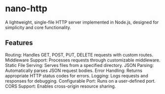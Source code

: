 # nano-http
A lightweight, single-file HTTP server implemented in Node.js, designed for simplicity and core functionality.

## Features

Routing: Handles GET, POST, PUT, DELETE requests with custom routes.
Middleware Support: Processes requests through customizable middleware.
Static File Serving: Serves files from a specified directory.
JSON Parsing: Automatically parses JSON request bodies.
Error Handling: Returns appropriate HTTP status codes for errors.
Logging: Logs requests and responses for debugging.
Configurable Port: Runs on a user-defined port.
CORS Support: Enables cross-origin resource sharing.
